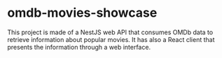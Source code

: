 # omdb-movies-showcase
This project is made of a NestJS web API that consumes OMDb data to retrieve information about popular movies. It has also a React client that presents the information through a web interface.
